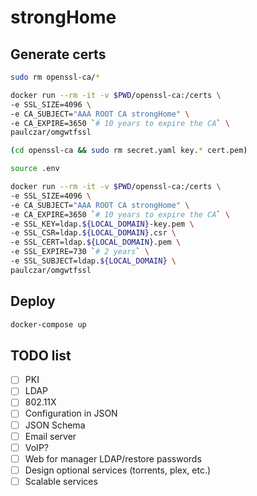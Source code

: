 # strongHome

## Generate certs
```bash
sudo rm openssl-ca/*

docker run --rm -it -v $PWD/openssl-ca:/certs \
-e SSL_SIZE=4096 \
-e CA_SUBJECT="AAA ROOT CA strongHome" \
-e CA_EXPIRE=3650 `# 10 years to expire the CA` \
paulczar/omgwtfssl

(cd openssl-ca && sudo rm secret.yaml key.* cert.pem)

source .env

docker run --rm -it -v $PWD/openssl-ca:/certs \
-e SSL_SIZE=4096 \
-e CA_SUBJECT="AAA ROOT CA strongHome" \
-e CA_EXPIRE=3650 `# 10 years to expire the CA` \
-e SSL_KEY=ldap.${LOCAL_DOMAIN}-key.pem \
-e SSL_CSR=ldap.${LOCAL_DOMAIN}.csr \
-e SSL_CERT=ldap.${LOCAL_DOMAIN}.pem \
-e SSL_EXPIRE=730 `# 2 years` \
-e SSL_SUBJECT=ldap.${LOCAL_DOMAIN} \
paulczar/omgwtfssl
```

## Deploy
```bash
docker-compose up
```

## TODO list
- [ ] PKI
- [ ] LDAP
- [ ] 802.11X
- [ ] Configuration in JSON
- [ ] JSON Schema
- [ ] Email server
- [ ] VoIP?
- [ ] Web for manager LDAP/restore passwords
- [ ] Design optional services (torrents, plex, etc.)
- [ ] Scalable services
